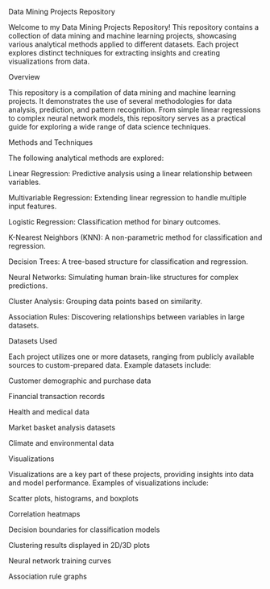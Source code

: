 Data Mining Projects Repository

Welcome to my Data Mining Projects Repository! This repository contains a collection of data mining and machine learning projects, showcasing various analytical methods applied to different datasets. Each project explores distinct techniques for extracting insights and creating visualizations from data.

Overview

This repository is a compilation of data mining and machine learning projects. It demonstrates the use of several methodologies for data analysis, prediction, and pattern recognition. From simple linear regressions to complex neural network models, this repository serves as a practical guide for exploring a wide range of data science techniques.

Methods and Techniques

The following analytical methods are explored:

Linear Regression: Predictive analysis using a linear relationship between variables.

Multivariable Regression: Extending linear regression to handle multiple input features.

Logistic Regression: Classification method for binary outcomes.

K-Nearest Neighbors (KNN): A non-parametric method for classification and regression.

Decision Trees: A tree-based structure for classification and regression.

Neural Networks: Simulating human brain-like structures for complex predictions.

Cluster Analysis: Grouping data points based on similarity.

Association Rules: Discovering relationships between variables in large datasets.

Datasets Used

Each project utilizes one or more datasets, ranging from publicly available sources to custom-prepared data. Example datasets include:

Customer demographic and purchase data

Financial transaction records

Health and medical data

Market basket analysis datasets

Climate and environmental data

Visualizations

Visualizations are a key part of these projects, providing insights into data and model performance. Examples of visualizations include:

Scatter plots, histograms, and boxplots

Correlation heatmaps

Decision boundaries for classification models

Clustering results displayed in 2D/3D plots

Neural network training curves

Association rule graphs

